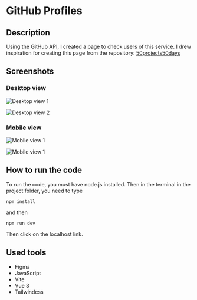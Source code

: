 # GitHub Profiles

## Description
Using the GitHub API, I created a page to check users of this service. I drew inspiration for creating this page from the repository: [50projects50days](https://github.com/bradtraversy/50projects50days "50projects50days")

## Screenshots
### Desktop view
![Desktop view 1](https://cdn.discordapp.com/attachments/783723569016340523/1173373985522716692/image.png?ex=6563b8ae&is=655143ae&hm=ecf4410dc5c2da4e4fe2e5b479edaeda2487b0f5586feb828b942afe0a1e87ee& "Desktop view 1")

![Desktop view 2](https://cdn.discordapp.com/attachments/783723569016340523/1173374287885897788/image.png?ex=6563b8f6&is=655143f6&hm=b917397e985a66f12f75eb00e4570f54a4a2071ba761f2e05c15f0f28cfcea31& "Desktop view 2")
### Mobile view
![Mobile view 1](https://cdn.discordapp.com/attachments/783723569016340523/1173374417649278996/image.png?ex=6563b915&is=65514415&hm=0b040fa5af675778668ad5b707122747fee7b35ce85480a6552898d53fc1a236& "Mobile version 1")

![Mobile view 1](https://cdn.discordapp.com/attachments/783723569016340523/1173374470921142352/image.png?ex=6563b922&is=65514422&hm=99a7ad3ea460c83f087952855cc643c42048d7bd367e9e0f5c40fd56a5f68029& "Mobile view 1")

## How to run the code
To run the code, you must have node.js installed.
Then in the terminal in the project folder, you need to type 

 `npm install `
 
and then 

`npm run dev`

Then click on the localhost link.

## Used tools

- Figma
- JavaScript
- Vite
- Vue 3
- Tailwindcss